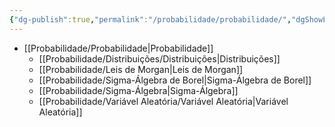 ```yaml
---
{"dg-publish":true,"permalink":"/probabilidade/probabilidade/","dgShowLocalGraph":true,"created":"2025-05-20T13:30:28.856-03:00"}
---
```





- [[Probabilidade/Probabilidade\|Probabilidade]]
	- [[Probabilidade/Distribuições/Distribuições\|Distribuições]]
	- [[Probabilidade/Leis de Morgan\|Leis de Morgan]]
	- [[Probabilidade/Sigma-Álgebra de Borel\|Sigma-Álgebra de Borel]]
	- [[Probabilidade/Sigma-Álgebra\|Sigma-Álgebra]]
	- [[Probabilidade/Variável Aleatória/Variável Aleatória\|Variável Aleatória]]


